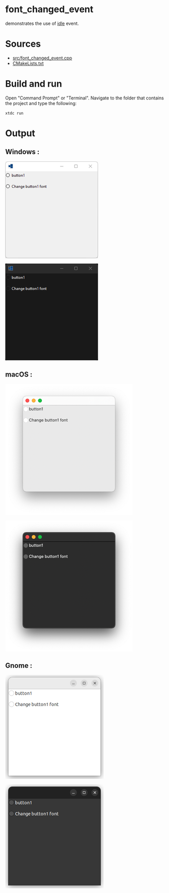 # font_changed_event

demonstrates the use of [idle](https://codedocs.xyz/gammasoft71/xtd/group__events.html#ga936f2c887b42e06ecb7e81d4d1bc33ba) event.

# Sources

* [src/font_changed_event.cpp](src/font_changed_event.cpp)
* [CMakeLists.txt](CMakeLists.txt)

# Build and run

Open "Command Prompt" or "Terminal". Navigate to the folder that contains the project and type the following:

```shell
xtdc run
```

# Output

## Windows :

![Screenshot](../../../../docs/pictures/examples/font_changed_event_w.png)

![Screenshot](../../../../docs/pictures/examples/font_changed_event_wd.png)

## macOS :

![Screenshot](../../../../docs/pictures/examples/font_changed_event_m.png)

![Screenshot](../../../../docs/pictures/examples/font_changed_event_md.png)

## Gnome :

![Screenshot](../../../../docs/pictures/examples/font_changed_event_g.png)

![Screenshot](../../../../docs/pictures/examples/font_changed_event_gd.png)
